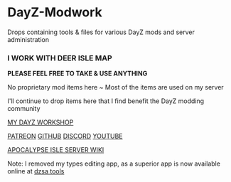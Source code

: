 # DayZ-Modwork
Drops containing tools & files for various DayZ mods and server administration
### I WORK WITH DEER ISLE MAP

**PLEASE FEEL FREE TO TAKE & USE ANYTHING**

No proprietary mod items here ~ Most of the items are used on my server

I'll continue to drop items here that I find benefit the DayZ modding community

[MY DAYZ WORKSHOP](https://steamcommunity.com/profiles/76561198139711826/myworkshopfiles/?appid=221100)

[PATREON](https://patreon.com/AlphaEye)
[GITHUB](https://github.com/AlphaEye420)
[DISCORD](https://discord.gg/BdkSUQENhM)
[YOUTUBE](https://www.youtube.com/@AlphaEye420)

[APOCALYPSE ISLE SERVER WIKI](https://github.com/AlphaEye420/ApocalypseIsle/wiki)

Note: I removed my types editing app, as a superior app is now available online at [dzsa tools](https://dzsa.tools/)
